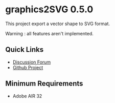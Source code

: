 # graphics2SVG 0.5.0

This project export a vector shape to SVG format.

Warning : all features aren't implemented.

## Quick Links

* [Discussion Forum](http://forum.starling-framework.org/)
* [Github Project](https://github.com/pol2095/graphics2SVG)

## Minimum Requirements

* Adobe AIR 32
